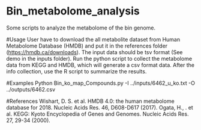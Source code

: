 # Bin_metabolome_analysis
Some scripts to analyze the metabolome of the bin genome.

#Usage
User have to download the all metabolite dataset from Human Metabolome Database (HMDB) and put it in the references folder (https://hmdb.ca/downloads).
The input data should be tsv format (See demo in the inputs folder).
Run the python script to collect the metabolome data from KEGG and HMDB, which will generate a csv format data.
After the info collection, use the R script to summarize the results.

#Examples
Python Bin_ko_map_Compounds.py -I ../inputs/6462_u_ko.txt -O ../outputs/6462.csv

#References
Wishart, D. S. et al. HMDB 4.0: the human metabolome database for 2018. Nucleic Acids Res. 46, D608-D617 (2017).
Ogata, H., . et al. KEGG: Kyoto Encyclopedia of Genes and Genomes. Nucleic Acids Res. 27, 29-34 (2000).
